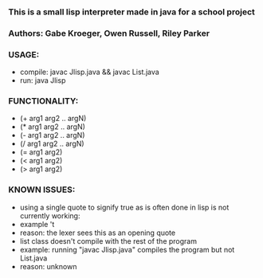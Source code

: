 ### This is a small lisp interpreter made in java for a school project

### Authors: Gabe Kroeger, Owen Russell, Riley Parker

### USAGE:
- compile: javac Jlisp.java && javac List.java
- run: java Jlisp

### FUNCTIONALITY:
- (+ arg1 arg2 .. argN)
- (* arg1 arg2 .. argN)
- (- arg1 arg2 .. argN)
- (/ arg1 arg2 .. argN)
- (= arg1 arg2)
- (< arg1 arg2)
- (> arg1 arg2)

### KNOWN ISSUES:
- using a single quote to signify true as is often done in lisp is not currently working:
- example 't
- reason: the lexer sees this as an opening quote
- list class doesn't compile with the rest of the program
- example: running "javac Jlisp.java" compiles the program but not List.java
- reason: unknown
